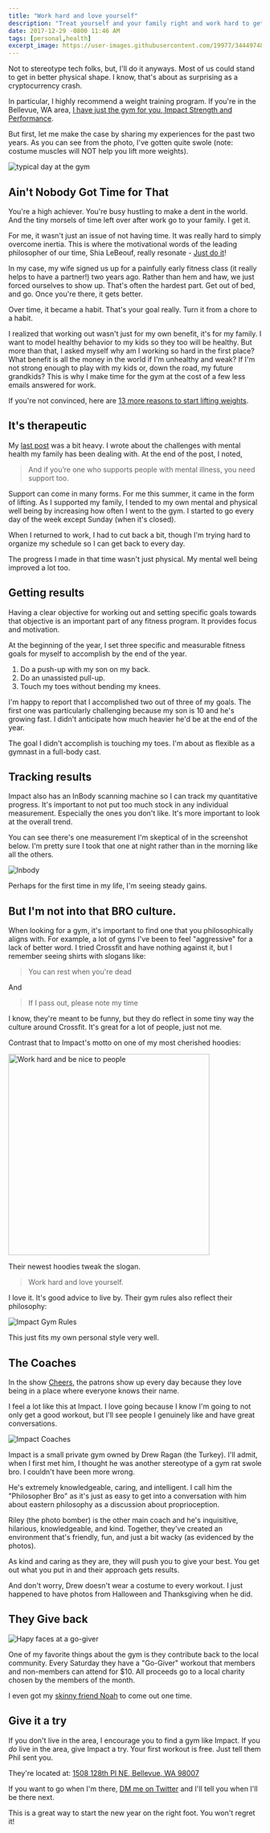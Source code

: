 ```yaml
---
title: "Work hard and love yourself"
description: "Treat yourself and your family right and work hard to get in good physical shape."
date: 2017-12-29 -0800 11:46 AM
tags: [personal,health]
excerpt_image: https://user-images.githubusercontent.com/19977/34449748-a91d59c2-ecb0-11e7-8566-784bf6452d73.jpg
---
```


Not to stereotype tech folks, but, I'll do it anyways. Most of us could stand to get in better physical shape. I know, that's about as surprising as a cryptocurrency crash.

In particular, I highly recommend a weight training program. If you're in the Bellevue, WA area, [I have just the gym for you, Impact Strength and Performance](http://goimpactstrength.com/).

But first, let me make the case by sharing my experiences for the past two years. As you can see from the photo, I've gotten quite swole (note: costume muscles will NOT help you lift more weights).

![typical day at the gym](https://user-images.githubusercontent.com/19977/34449748-a91d59c2-ecb0-11e7-8566-784bf6452d73.jpg)

## Ain't Nobody Got Time for That

You're a high achiever. You're busy hustling to make a dent in the world. And the tiny morsels of time left over after work go to your family. I get it.

For me, it wasn't just an issue of not having time. It was really hard to simply overcome inertia. This is where the motivational words of the leading philosopher of our time, Shia LeBeouf, really resonate - [Just do it](https://www.youtube.com/watch?v=ZXsQAXx_ao0)!

In my case, my wife signed us up for a painfully early fitness class (it really helps to have a partner!) two years ago. Rather than hem and haw, we just forced ourselves to show up. That's often the hardest part. Get out of bed, and go. Once you're there, it gets better.

Over time, it became a habit. That's your goal really. Turn it from a chore to a habit.

I realized that working out wasn't just for my own benefit, it's for my family. I want to model healthy behavior to my kids so they too will be healthy. But more than that, I asked myself why am I working so hard in the first place? What benefit is all the money in the world if I'm unhealthy and weak? If I'm not strong enough to play with my kids or, down the road, my future grandkids? This is why I make time for the gym at the cost of a few less emails answered for work.

If you're not convinced, here are [13 more reasons to start lifting weights](https://www.huffingtonpost.com/2015/01/12/benefits-of-lifting-weights_n_6432632.html).

## It's therapeutic

My [last post](https://haacked.com/archive/2017/12/27/darkest-timeline/) was a bit heavy. I wrote about the challenges with mental health my family has been dealing with. At the end of the post, I noted,

> And if you’re one who supports people with mental illness, you need support too.

Support can come in many forms. For me this summer, it came in the form of lifting. As I supported my family, I tended to my own mental and physical well being by increasing how often I went to the gym. I started to go every day of the week except Sunday (when it's closed).

When I returned to work, I had to cut back a bit, though I'm trying hard to organize my schedule so I can get back to every day.

The progress I made in that time wasn't just physical. My mental well being improved a lot too.

## Getting results

Having a clear objective for working out and setting specific goals towards that objective is an important part of any fitness program. It provides focus and motivation.

At the beginning of the year, I set three specific and measurable fitness goals for myself to accomplish by the end of the year.

1. Do a push-up with my son on my back.
2. Do an unassisted pull-up.
3. Touch my toes without bending my knees.

I'm happy to report that I accomplished two out of three of my goals. The first one was particularly challenging because my son is 10 and he's growing fast. I didn't anticipate how much heavier he'd be at the end of the year.

The goal I didn't accomplish is touching my toes. I'm about as flexible as a gymnast in a full-body cast.

## Tracking results

Impact also has an InBody scanning machine so I can track my quantitative progress. It's important to not put too much stock in any individual measurement. Especially the ones you don't like. It's more important to look at the overall trend.

You can see there's one measurement I'm skeptical of in the screenshot below. I'm pretty sure I took that one at night rather than in the morning like all the others.

![Inbody ](https://user-images.githubusercontent.com/19977/34446800-f653f6c4-ec92-11e7-8350-c4eddb3a2475.png)

Perhaps for the first time in my life, I'm seeing steady gains.

## But I'm not into that BRO culture.

When looking for a gym, it's important to find one that you philosophically aligns with. For example, a lot of gyms I've been to feel "aggressive" for a lack of better word. I tried Crossfit and have nothing against it, but I remember seeing shirts with slogans like:

> You can rest when you're dead

And

> If I pass out, please note my time

I know, they're meant to be funny, but they do reflect in some tiny way the culture around Crossfit. It's great for a lot of people, just not me.

Contrast that to Impact's motto on one of my most cherished hoodies:

<img src="https://user-images.githubusercontent.com/19977/34450368-0bc38e42-ecbc-11e7-8ea7-fbadcad4c229.JPG" width="400" title="Work hard and be nice to people" alt="Work hard and be nice to people" />

Their newest hoodies tweak the slogan.

> Work hard and love yourself.

I love it. It's good advice to live by. Their gym rules also reflect their philosophy:

![Impact Gym Rules](https://user-images.githubusercontent.com/19977/34447014-c7875da2-ec94-11e7-8e7b-18e2997afe98.png)

This just fits my own personal style very well.

## The Coaches

In the show [Cheers](https://en.wikipedia.org/wiki/Cheers), the patrons show up every day because they love being in a place where everyone knows their name.

I feel a lot like this at Impact. I love going because I know I'm going to not only get a good workout, but I'll see people I genuinely like and have great conversations.

![Impact Coaches](https://user-images.githubusercontent.com/19977/34450088-1ece8600-ecb6-11e7-9223-f31607938861.jpg)

Impact is a small private gym owned by Drew Ragan (the Turkey). I'll admit, when I first met him, I thought he was another stereotype of a gym rat swole bro. I couldn't have been more wrong.

He's extremely knowledgeable, caring, and intelligent. I call him the "Philosopher Bro" as it's just as easy to get into a conversation with him about eastern philosophy as a discussion about proprioception.

Riley (the photo bomber) is the other main coach and he's inquisitive, hilarious, knowledgeable, and kind. Together, they've created an environment that's friendly, fun, and just a bit wacky (as evidenced by the photos).

As kind and caring as they are, they will push you to give your best. You get out what you put in and their approach gets results.

And don't worry, Drew doesn't wear a costume to every workout. I just happened to have photos from Halloween and Thanksgiving when he did.

## They Give back

![Hapy faces at a go-giver](https://user-images.githubusercontent.com/19977/34450335-48a025b0-ecbb-11e7-9986-c0fecad99d4e.JPG)

One of my favorite things about the gym is they contribute back to the local community. Every Saturday they have a "Go-Giver" workout that members and non-members can attend for $10. All proceeds go to a local charity chosen by the members of the month.

I even got my [skinny friend Noah](https://twitter.com/uxnoah) to come out one time.

## Give it a try

If you don't live in the area, I encourage you to find a gym like Impact. If you _do_ live in the area, give Impact a try. Your first workout is free. Just tell them Phil sent you.

They're located at: [1508 128th Pl NE, Bellevue, WA 98007](https://goo.gl/maps/9RBc9j6Pat12)

If you want to go when I'm there, [DM me on Twitter](https://twitter.com/haacked) and I'll tell you when I'll be there next.

This is a great way to start the new year on the right foot. You won't regret it!
